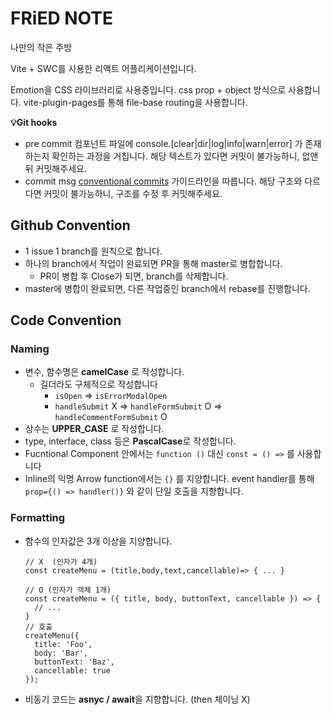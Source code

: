 # FRiED NOTE

나만의 작은 주방

Vite + SWC를 사용한 리액트 어플리케이션입니다.

Emotion을 CSS 라이브러리로 사용중입니다. css prop + object 방식으로 사용합니다.
vite-plugin-pages를 통해 file-base routing을 사용합니다.

<aside>

**💡Git hooks**

- pre commit
  컴포넌트 파일에 console.[clear|dir|log|info|warn|error] 가 존재하는지 확인하는 과정을 거칩니다. 해당 텍스트가 있다면 커밋이 불가능하니, 없앤 뒤 커밋해주세요.
- commit msg
  [conventional commits](https://www.conventionalcommits.org/en/v1.0.0/) 가이드라인을 따릅니다. 해당 구조와 다르다면 커밋이 불가능하니, 구조를 수정 후 커밋해주세요.

</aside>

## Github Convention

- 1 issue 1 branch를 원칙으로 합니다.
- 하나의 branch에서 작업이 완료되면 PR을 통해 master로 병합합니다.
  - PR이 병합 후 Close가 되면, branch를 삭제합니다.
- master에 병합이 완료되면, 다른 작업중인 branch에서 rebase를 진행합니다.

## Code Convention

### Naming

- 변수, 함수명은 **camelCase** 로 작성합니다.
  - 길더라도 구체적으로 작성합니다
    - `isOpen` ⇒ `isErrorModalOpen`
    - `handleSubmit` X ⇒ `handleFormSubmit` O ⇒ `handleCommentFormSubmit` O
- 상수는 **UPPER_CASE** 로 작성합니다.
- type, interface, class 등은 **PascalCase**로 작성합니다.
- Fucntional Component 안에서는 `function ()` 대신 `const = () =>` 를 사용합니다
- Inline의 익명 Arrow function에서는 `{}` 를 지양합니다. event handler를 통해 `prop={() => handler()}` 와 같이 단일 호출을 지향합니다.

### Formatting

- 함수의 인자값은 3개 이상을 지양합니다.

  ```tsx
  // X  (인자가 4개)
  const createMenu = (title,body,text,cancellable)=> { ... }

  // O (인자가 객체 1개)
  const createMenu = ({ title, body, buttonText, cancellable }) => {
    // ...
  }
  // 호출
  createMenu({
    title: 'Foo',
    body: 'Bar',
    buttonText: 'Baz',
    cancellable: true
  });
  ```

- 비동기 코드는 **asnyc / await**을 지향합니다. (then 체이닝 X)
